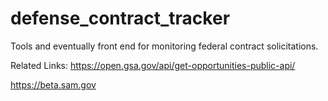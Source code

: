 # defense_contract_tracker
Tools and eventually front end for monitoring federal contract solicitations.

Related Links:
https://open.gsa.gov/api/get-opportunities-public-api/

https://beta.sam.gov
